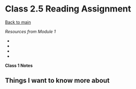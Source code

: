 # Class 2.5 Reading Assignment

[Back to main](https://michaeldulin.github.io/reading-notes)


*Resources from Module 1* 
- [](https://www.markdownguide.org/basic-syntax/)
- [](https://docs.github.com/en/get-started/writing-on-github/getting-started-with-writing-and-formatting-on-github/basic-writing-and-formatting-syntax)
- [](https://pages.github.com/)
- [](https://docs.github.com/en/get-started/writing-on-github/getting-started-with-writing-and-formatting-on-github/basic-writing-and-formatting-syntax)

**Class 1 Notes**

<p>
</p>

<p>
</p>

<p>
</p>

## Things I want to know more about
